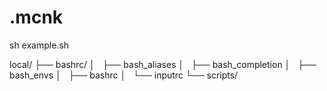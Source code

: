 # .mcnk

sh example.sh

local/
├── bashrc/
│   ├── bash_aliases
│   ├── bash_completion
│   ├── bash_envs
│   ├── bashrc
│   └── inputrc
└── scripts/

